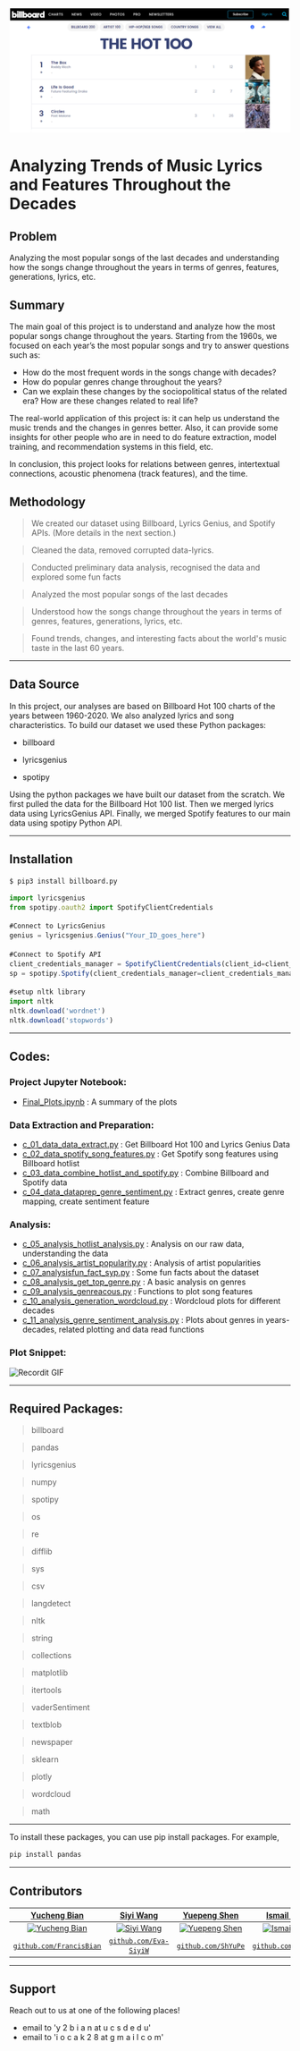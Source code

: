 <a href="https://www.billboard.com/charts/hot-100"><img src="img/billboard_snippet.png" alt="Italian Trulli"></a>

# Analyzing Trends of Music Lyrics and Features Throughout the Decades

## Problem
Analyzing the most popular songs of the last decades and understanding how the songs change throughout the
years in terms of genres, features, generations, lyrics, etc.

## Summary
The main goal of this project is to understand and analyze how the most popular songs change throughout
the years. Starting from the 1960s, we focused on each year’s the most popular songs and try to answer
questions such as:
- How do the most frequent words in the songs change with decades?
- How do popular genres change throughout the years?
- Can we explain these changes by the sociopolitical status of the related era? How are these
changes related to real life?

The real-world application of this project is: it can help us understand the music trends and the changes in genres better. Also, it can provide some insights for other people who are in need to do feature extraction, model training, and recommendation systems in this field, etc.

In conclusion, this project looks for relations between genres, intertextual connections, acoustic
phenomena (track features), and the time.

## Methodology
> We created our dataset using Billboard, Lyrics Genius, and Spotify APIs. (More details in the next section.)

> Cleaned the data, removed corrupted data-lyrics.

> Conducted preliminary data analysis, recognised the data and explored some fun facts

> Analyzed the most popular songs of the last decades

> Understood how the songs change throughout the years in terms of genres, features, generations, lyrics, etc. 

> Found trends, changes, and interesting facts about the world's music taste in the last 60 years.

---

## Data Source
In this project, our analyses are based on Billboard Hot 100 charts of the years between 1960-2020. 
We also analyzed lyrics and song characteristics. To build our dataset we used these Python packages:

- billboard
	
- lyricsgenius
	
- spotipy

Using the python packages we have built our dataset from the scratch. We first pulled the data for the Billboard Hot 100 list. Then we merged lyrics data using LyricsGenius API. Finally, we merged Spotify features to our main data using spotipy Python API.

---

## Installation

```shell
$ pip3 install billboard.py
```

```javascript
import lyricsgenius
from spotipy.oauth2 import SpotifyClientCredentials

#Connect to LyricsGenius
genius = lyricsgenius.Genius("Your_ID_goes_here")

#Connect to Spotify API
client_credentials_manager = SpotifyClientCredentials(client_id=client_id, client_secret=client_secret)
sp = spotipy.Spotify(client_credentials_manager=client_credentials_manager)

#setup nltk library
import nltk
nltk.download('wordnet')
nltk.download('stopwords')
```

---

## Codes:

### Project Jupyter Notebook:
- [Final_Plots.ipynb](../master/Final_Plots.ipynb) : A summary of the plots

### Data Extraction and Preparation:
 - [c_01_data_data_extract.py](../master/source_codes/c_01_data_data_extract.py) : Get Billboard Hot 100 and Lyrics Genius Data
 - [c_02_data_spotify_song_features.py](../master/source_codes/c_02_data_spotify_song_features.py) : Get Spotify song features using Billboard hotlist
 - [c_03_data_combine_hotlist_and_spotify.py](../master/source_codes/c_03_data_combine_hotlist_and_spotify.py) : Combine Billboard and Spotify data
 - [c_04_data_dataprep_genre_sentiment.py](../master/source_codes/c_04_data_dataprep_genre_sentiment.py) : Extract genres, create genre mapping, create sentiment feature

### Analysis:
 - [c_05_analysis_hotlist_analysis.py](../master/source_codes/c_05_analysis_hotlist_analysis.py) : Analysis on our raw data, understanding the data
 - [c_06_analysis_artist_popularity.py](../master/source_codes/c_06_analysis_artist_popularity.py) : Analysis of artist popularities
 - [c_07_analysisfun_fact_syp.py](../master/source_codes/c_07_analysisfun_fact_syp.py) : Some fun facts about the dataset
 - [c_08_analysis_get_top_genre.py](../master/source_codes/c_08_analysis_get_top_genre.py) : A basic analysis on genres
 - [c_09_analysis_genreacous.py](../master/source_codes/c_09_analysis_genreacous.py) : Functions to plot song features
 - [c_10_analysis_generation_wordcloud.py](../master/source_codes/c_10_analysis_generation_wordcloud.py) : Wordcloud plots for different decades
 - [c_11_analysis_genre_sentiment_analysis.py](../master/source_codes/c_11_analysis_genre_sentiment_analysis.py) : Plots about genres in years-decades, related plotting and data read functions

### Plot Snippet:
![Recordit GIF](http://g.recordit.co/GiVH5fq5LX.gif)

---

## Required Packages:
> billboard

> pandas

> lyricsgenius

> numpy

> spotipy

> os

> re

> difflib

> sys

> csv

> langdetect

> nltk

> string

> collections

> matplotlib

> itertools

> vaderSentiment

> textblob

> newspaper

> sklearn

> plotly

> wordcloud

> math

---

To install these packages, you can use pip install packages. For example,

```javascript
pip install pandas
```

---

## Contributors
| <a href="https://github.com/FrancisBian" target="_blank">**Yucheng Bian**</a> | <a href="https://github.com/Eva-SiyiW" target="_blank">**Siyi Wang**</a> | <a href="https://github.com/ShYuPe" target="_blank">**Yuepeng Shen**</a> | <a href="https://github.com/iocak28" target="_blank">**Ismail Ocak**</a> |
| :---: |:---:| :---:| :---:|
| [![Yucheng Bian](https://avatars3.githubusercontent.com/u/26937986?s=400&v=4)](https://github.com/FrancisBian)    | [![Siyi Wang](https://avatars1.githubusercontent.com/u/55155879?s=400&v=4)](https://github.com/Eva-SiyiW) | [![Yuepeng Shen](https://avatars1.githubusercontent.com/u/28599459?s=400&v=4)](https://github.com/ShYuPe)  | [![Ismail Ocak](https://avatars0.githubusercontent.com/u/14804342?s=400&v=4)](https://github.com/iocak2)    |
| <a href="https://github.com/FrancisBian" target="_blank">`github.com/FrancisBian`</a> | <a href="https://github.com/Eva-SiyiW" target="_blank">`github.com/Eva-SiyiW`</a> | <a href="https://github.com/ShYuPe" target="_blank">`github.com/ShYuPe`</a> | <a href="https://github.com/iocak28" target="_blank">`github.com/iocak28`</a> |

---

## Support
Reach out to us at one of the following places!
- email to 'y 2 b i a n at u c s d   e d u'
- email to 'i o c a k 2 8 at g m a i l   c o m'
